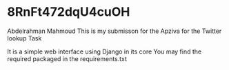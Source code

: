 # 8RnFt472dqU4cuOH
Abdelrahman Mahmoud
This is my submisson for the Apziva for the Twitter lookup Task


It is a simple web interface using Django in its core
You may find the required packaged in the requirements.txt


 
